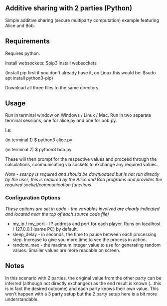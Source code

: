 ## Additive sharing with 2 parties (Python)
Simple additive sharing (secure multiparty computation) example featuring Alice and Bob.

## Requirements

Requires python. 

Install websockets: $pip3 install websockets

(Install pip first if you don't already have it, on Linux this would be: $sudo apt install python3-pip)

Download all three files to the same directory.

## Usage

Run in terminal window on Windows / Linux / Mac.  Run in two separate terminal sessions, one for alice.py and one for bob.py. 

i.e:

(in terminal 1) $ python3 alice.py

(in terminal 2) $ python3 bob.py

These will then prompt for the respective values and proceed through the calculations, communicating via sockets to exchange any required values.

*Note - sssr.py is required and should be downloaded but is not run directly by the user; this is required by the Alice and Bob programs 
and provides the required socket/communication functions*

### Configuration Options
*These options are set in code - the variables involved are clearly indicated and located near the top of each source code file)*
* my_ip / my_port - IP address and port for each player.  Runs on localhost / 127.0.0.1 (same PC) by default.
* sleep_delay - in seconds, the time to pause between each processing step.  Increase to give you more time to see the process in action.
* random_max - the maximum integer value to use for generating random values.  Smaller values are more readable on screen.


## Notes

In this scenario with 2 parties, the original value from the other party can be inferred (although not directly exchanged) as the end result is 
known (...this is in fact the desired outcome) and each party knows their own value.   This won't happen with a 3 party setup but the 2 party 
setup here is a bit more understandable.
